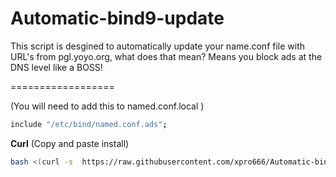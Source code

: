Automatic-bind9-update
======================

This script is desgined to automatically update your name.conf file with URL's from  pgl.yoyo.org, what does  that mean? Means you block ads at the DNS level like a BOSS!


==================

(You will need to add this to named.conf.local  )
```bash 
include "/etc/bind/named.conf.ads";
```
**Curl** (Copy and paste install)
```bash
bash <(curl -s  https://raw.githubusercontent.com/xpro666/Automatic-bind9-update/master/bindupdate.sh ) 
```
